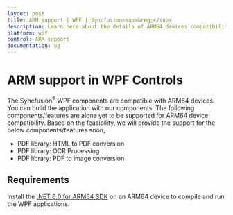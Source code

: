 ```yaml
---
layout: post
title: ARM support | WPF | Syncfusion<sup>&reg;</sup>
description: Learn here about the details of ARM64 devices compatibility support in .net 6.0 framework for Syncfusion<sup>&reg;</sup> WPF controls.
platform: wpf
control: ARM support
documentation: ug
---
```


# ARM support in WPF Controls

The Syncfusion<sup>&reg;</sup> WPF components are compatible with ARM64 devices. You can build the application with our components. The following components/features are alone yet to be supported for ARM64 device compatibility. Based on the feasibility, we will provide the support for the below components/features soon,

* PDF library: HTML to PDF conversion
* PDF library: OCR Processing
* PDF library: PDF to image conversion

## Requirements

Install the [.NET 6.0 for ARM64 SDK](https://dotnet.microsoft.com/en-us/download/dotnet/6.0) on an ARM64 device to compile and run the WPF applications.
